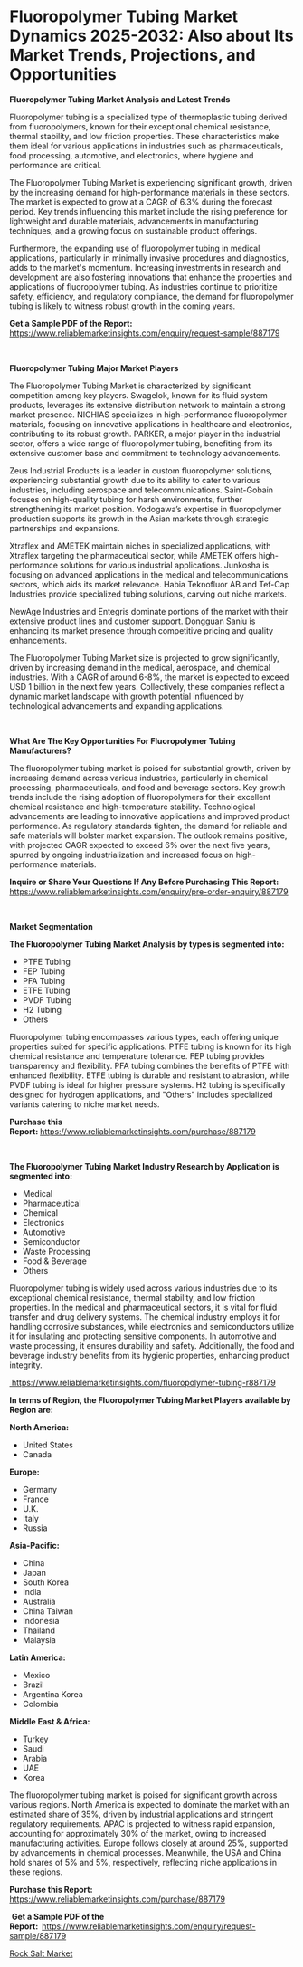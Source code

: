 <p><h1>Fluoropolymer Tubing Market Dynamics 2025-2032: Also about Its Market Trends, Projections, and Opportunities</h1></p><p><strong>Fluoropolymer Tubing Market Analysis and Latest Trends</strong></p>
<p><p>Fluoropolymer tubing is a specialized type of thermoplastic tubing derived from fluoropolymers, known for their exceptional chemical resistance, thermal stability, and low friction properties. These characteristics make them ideal for various applications in industries such as pharmaceuticals, food processing, automotive, and electronics, where hygiene and performance are critical.</p><p>The Fluoropolymer Tubing Market is experiencing significant growth, driven by the increasing demand for high-performance materials in these sectors. The market is expected to grow at a CAGR of 6.3% during the forecast period. Key trends influencing this market include the rising preference for lightweight and durable materials, advancements in manufacturing techniques, and a growing focus on sustainable product offerings. </p><p>Furthermore, the expanding use of fluoropolymer tubing in medical applications, particularly in minimally invasive procedures and diagnostics, adds to the market's momentum. Increasing investments in research and development are also fostering innovations that enhance the properties and applications of fluoropolymer tubing. As industries continue to prioritize safety, efficiency, and regulatory compliance, the demand for fluoropolymer tubing is likely to witness robust growth in the coming years.</p></p>
<p><strong>Get a Sample PDF of the Report:&nbsp;</strong> <a href="https://www.reliablemarketinsights.com/enquiry/request-sample/887179?utm_campaign=3257&utm_medium=2&utm_source=Github&utm_content=ia&utm_term=02042025&utm_id=fluoropolymer-tubing">https://www.reliablemarketinsights.com/enquiry/request-sample/887179</a></p>
<p>&nbsp;</p>
<p><strong>Fluoropolymer Tubing Major Market Players</strong></p>
<p><p>The Fluoropolymer Tubing Market is characterized by significant competition among key players. Swagelok, known for its fluid system products, leverages its extensive distribution network to maintain a strong market presence. NICHIAS specializes in high-performance fluoropolymer materials, focusing on innovative applications in healthcare and electronics, contributing to its robust growth. PARKER, a major player in the industrial sector, offers a wide range of fluoropolymer tubing, benefiting from its extensive customer base and commitment to technology advancements.</p><p>Zeus Industrial Products is a leader in custom fluoropolymer solutions, experiencing substantial growth due to its ability to cater to various industries, including aerospace and telecommunications. Saint-Gobain focuses on high-quality tubing for harsh environments, further strengthening its market position. Yodogawa’s expertise in fluoropolymer production supports its growth in the Asian markets through strategic partnerships and expansions.</p><p>Xtraflex and AMETEK maintain niches in specialized applications, with Xtraflex targeting the pharmaceutical sector, while AMETEK offers high-performance solutions for various industrial applications. Junkosha is focusing on advanced applications in the medical and telecommunications sectors, which aids its market relevance. Habia Teknofluor AB and Tef-Cap Industries provide specialized tubing solutions, carving out niche markets.</p><p>NewAge Industries and Entegris dominate portions of the market with their extensive product lines and customer support. Dongguan Saniu is enhancing its market presence through competitive pricing and quality enhancements.</p><p>The Fluoropolymer Tubing Market size is projected to grow significantly, driven by increasing demand in the medical, aerospace, and chemical industries. With a CAGR of around 6-8%, the market is expected to exceed USD 1 billion in the next few years. Collectively, these companies reflect a dynamic market landscape with growth potential influenced by technological advancements and expanding applications.</p></p>
<p>&nbsp;</p>
<p><strong>What Are The Key Opportunities For Fluoropolymer Tubing Manufacturers?</strong></p>
<p><p>The fluoropolymer tubing market is poised for substantial growth, driven by increasing demand across various industries, particularly in chemical processing, pharmaceuticals, and food and beverage sectors. Key growth trends include the rising adoption of fluoropolymers for their excellent chemical resistance and high-temperature stability. Technological advancements are leading to innovative applications and improved product performance. As regulatory standards tighten, the demand for reliable and safe materials will bolster market expansion. The outlook remains positive, with projected CAGR expected to exceed 6% over the next five years, spurred by ongoing industrialization and increased focus on high-performance materials.</p></p>
<p><strong>Inquire or Share Your Questions If Any Before Purchasing This Report:</strong> <a href="https://www.reliablemarketinsights.com/enquiry/pre-order-enquiry/887179?utm_campaign=3257&utm_medium=2&utm_source=Github&utm_content=ia&utm_term=02042025&utm_id=fluoropolymer-tubing">https://www.reliablemarketinsights.com/enquiry/pre-order-enquiry/887179</a></p>
<p>&nbsp;</p>
<p><strong>Market Segmentation</strong></p>
<p><strong>The Fluoropolymer Tubing Market Analysis by types is segmented into:</strong></p>
<p><ul><li>PTFE Tubing</li><li>FEP Tubing</li><li>PFA Tubing</li><li>ETFE Tubing</li><li>PVDF Tubing</li><li>H2 Tubing</li><li>Others</li></ul></p>
<p><p>Fluoropolymer tubing encompasses various types, each offering unique properties suited for specific applications. PTFE tubing is known for its high chemical resistance and temperature tolerance. FEP tubing provides transparency and flexibility. PFA tubing combines the benefits of PTFE with enhanced flexibility. ETFE tubing is durable and resistant to abrasion, while PVDF tubing is ideal for higher pressure systems. H2 tubing is specifically designed for hydrogen applications, and "Others" includes specialized variants catering to niche market needs.</p></p>
<p><strong>Purchase this Report:&nbsp;</strong><a href="https://www.reliablemarketinsights.com/purchase/887179?utm_campaign=3257&utm_medium=2&utm_source=Github&utm_content=ia&utm_term=02042025&utm_id=fluoropolymer-tubing">https://www.reliablemarketinsights.com/purchase/887179</a></p>
<p>&nbsp;</p>
<p><strong>The Fluoropolymer Tubing Market Industry Research by Application is segmented into:</strong></p>
<p><ul><li>Medical</li><li>Pharmaceutical</li><li>Chemical</li><li>Electronics</li><li>Automotive</li><li>Semiconductor</li><li>Waste Processing</li><li>Food & Beverage</li><li>Others</li></ul></p>
<p><p>Fluoropolymer tubing is widely used across various industries due to its exceptional chemical resistance, thermal stability, and low friction properties. In the medical and pharmaceutical sectors, it is vital for fluid transfer and drug delivery systems. The chemical industry employs it for handling corrosive substances, while electronics and semiconductors utilize it for insulating and protecting sensitive components. In automotive and waste processing, it ensures durability and safety. Additionally, the food and beverage industry benefits from its hygienic properties, enhancing product integrity.</p></p>
<p><a href="https://www.reliablemarketinsights.com/fluoropolymer-tubing-r887179?utm_campaign=3257&utm_medium=2&utm_source=Github&utm_content=ia&utm_term=02042025&utm_id=fluoropolymer-tubing">&nbsp;https://www.reliablemarketinsights.com/fluoropolymer-tubing-r887179</a></p>
<p><strong>In terms of Region, the Fluoropolymer Tubing Market Players available by Region are:</strong></p>
<p>
    <p> <strong> North America: </strong>
        <ul>
            <li>United States</li>
            <li>Canada</li>
        </ul>
        </p> 
    <p> <strong> Europe: </strong>
        <ul>
            <li>Germany</li>
            <li>France</li>
            <li>U.K.</li>
            <li>Italy</li>
            <li>Russia</li>
        </ul>
        </p> 
    <p> <strong> Asia-Pacific: </strong>
        <ul>
            <li>China</li>
            <li>Japan</li>
            <li>South Korea</li>
            <li>India</li>
            <li>Australia</li>
            <li>China Taiwan</li>
            <li>Indonesia</li>
            <li>Thailand</li>
            <li>Malaysia</li>
        </ul>
        </p> 
    <p> <strong> Latin America: </strong>
        <ul>
            <li>Mexico</li>
            <li>Brazil</li>
            <li>Argentina Korea</li>
            <li>Colombia</li>
        </ul>
        </p> 
    <p> <strong> Middle East & Africa: </strong>
        <ul>
            <li>Turkey</li>
            <li>Saudi</li>
            <li>Arabia</li>
            <li>UAE</li>
            <li>Korea</li>
        </ul>
    </p>
    </p>
<p><p>The fluoropolymer tubing market is poised for significant growth across various regions. North America is expected to dominate the market with an estimated share of 35%, driven by industrial applications and stringent regulatory requirements. APAC is projected to witness rapid expansion, accounting for approximately 30% of the market, owing to increased manufacturing activities. Europe follows closely at around 25%, supported by advancements in chemical processes. Meanwhile, the USA and China hold shares of 5% and 5%, respectively, reflecting niche applications in these regions.</p></p>
<p><strong>Purchase this Report: </strong><a href="https://www.reliablemarketinsights.com/purchase/887179?utm_campaign=3257&utm_medium=2&utm_source=Github&utm_content=ia&utm_term=02042025&utm_id=fluoropolymer-tubing">https://www.reliablemarketinsights.com/purchase/887179</a></p>
<p>&nbsp;<strong>Get a Sample PDF of the Report:&nbsp;&nbsp;</strong><a href="https://www.reliablemarketinsights.com/enquiry/request-sample/887179?utm_campaign=3257&utm_medium=2&utm_source=Github&utm_content=ia&utm_term=02042025&utm_id=fluoropolymer-tubing">https://www.reliablemarketinsights.com/enquiry/request-sample/887179</a></p>
<p><strong></strong></p>
<p><p><a href="https://github.com/cobinaydin13/Market-Research-Report-List-1/blob/main/rock-salt-market.md?utm_campaign=3257&utm_medium=2&utm_source=Github&utm_content=ia&utm_term=02042025&utm_id=fluoropolymer-tubing">Rock Salt Market</a></p></p>